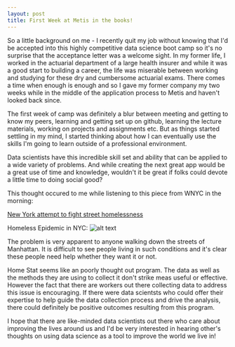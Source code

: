 ```yaml
---
layout: post
title: First Week at Metis in the books!
---
```

So a little background on me - I recently quit my job without knowing that I'd be accepted into this highly competitive
data science boot camp so it's no surprise that the acceptance letter was a welcome sight.  In my former life,
I worked in the actuarial department of a large health insurer and while it was a good start to building a career,
the life was miserable between working and studying for these dry and cumbersome actuarial exams.  There comes a time when enough is enough and so I gave my former company my two weeks while in the middle of the application process to Metis and haven't looked back since.


The first week of camp was definitely a blur between meeting and getting to know my peers, learning and getting set up
on github, learning the lecture materials, working on projects and assignments etc.  But as things started settling
in my mind, I started thinking about how I can eventually use the skills I'm going to learn outside of a professional
environment.


Data scientists have this incredible skill set and ability that can be applied to a wide variety of problems. And while creating the next great app would be a great use of time and knowledge, wouldn't it be great if folks could devote a little time to doing social good?


This thought occured to me while listening to this piece from WNYC in the morning:


[New York attempt to fight street homelessness](http://www.wnyc.org/story/new-york-attempts-fight-street-homelessness/)


Homeless Epidemic in NYC: 
![alt text](https://static01.nyt.com/images/2015/10/21/nyregion/new-york-homeless-people-1445376173873/new-york-homeless-people-1445376173873-facebookJumbo.jpg "Logo Title Text 1")



The problem is very apparent to anyone walking down the streets of Manhattan.  It is difficult to see people living in such conditions and it's clear these people need help whether they want it or not.


Home Stat seems like an poorly thought out program. The data as well as the methods they are using to collect it
don't strike meas useful or effective.  However the fact that there are workers out there collecting data to address
this issue is encouraging.  If there were data scientsts who could offer their expertise to help guide the data 
collection process and drive the analysis, there could definitely be positive outcomes resulting from this program.


I hope that there are like-minded data scientists out there who care about improving the lives around us and I'd be
very interested in hearing other's thoughts on using data science as a tool to improve the world we live in!

